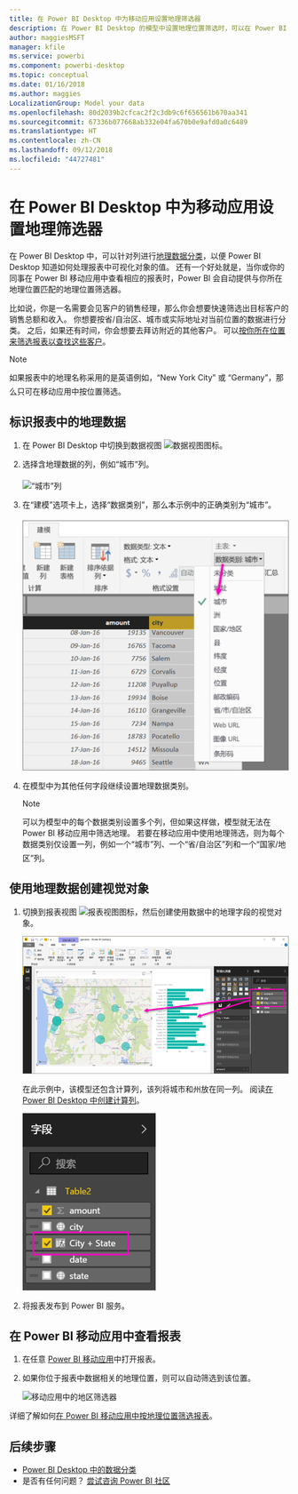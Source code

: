 ```yaml
---
title: 在 Power BI Desktop 中为移动应用设置地理筛选器
description: 在 Power BI Desktop 的模型中设置地理位置筛选时，可以在 Power BI 移动应用中自动筛选你所在地理位置对应的数据。
author: maggiesMSFT
manager: kfile
ms.service: powerbi
ms.component: powerbi-desktop
ms.topic: conceptual
ms.date: 01/16/2018
ms.author: maggies
LocalizationGroup: Model your data
ms.openlocfilehash: 80d2039b2cfcac2f2c3db9c6f656561b670aa341
ms.sourcegitcommit: 67336b077668ab332e04fa670b0e9afd0a0c6489
ms.translationtype: HT
ms.contentlocale: zh-CN
ms.lasthandoff: 09/12/2018
ms.locfileid: "44727481"
---
```

# <a name="set-geographic-filters-in-power-bi-desktop-for-the-mobile-apps"></a>在 Power BI Desktop 中为移动应用设置地理筛选器
在 Power BI Desktop 中，可以针对列进行[地理数据分类](desktop-data-categorization.md)，以便 Power BI Desktop 知道如何处理报表中可视化对象的值。 还有一个好处就是，当你或你的同事在 Power BI 移动应用中查看相应的报表时，Power BI 会自动提供与你所在地理位置匹配的地理位置筛选器。 

比如说，你是一名需要会见客户的销售经理，那么你会想要快速筛选出目标客户的销售总额和收入。 你想要按省/自治区、城市或实际地址对当前位置的数据进行分类。 之后，如果还有时间，你会想要去拜访附近的其他客户。 可以[按你所在位置来筛选报表以查找这些客户](consumer/mobile/mobile-apps-geographic-filtering.md)。

> [!NOTE]
> 如果报表中的地理名称采用的是英语&#150;例如，“New York City” 或 “Germany”，那么只可在移动应用中按位置筛选。
> 
> 

## <a name="identify-geographic-data-in-your-report"></a>标识报表中的地理数据
1. 在 Power BI Desktop 中切换到数据视图 ![数据视图图标](media/desktop-mobile-geofiltering/pbi_desktop_data_icon.png)。
2. 选择含地理数据的列&#151;，例如“城市”列。
   
    ![“城市”列](media/desktop-mobile-geofiltering/power-bi-desktop-geo-column.png)
3. 在“建模”选项卡上，选择“数据类别”，那么本示例中的正确类别&#151;为“城市”。
   
    ![数据类别框](media/desktop-mobile-geofiltering/power-bi-desktop-geo-category.png)
4. 在模型中为其他任何字段继续设置地理数据类别。 
   
   > [!NOTE]
   > 可以为模型中的每个数据类别设置多个列，但如果这样做，模型就无法在 Power BI 移动应用中筛选地理。 若要在移动应用中使用地理筛选，则为每个数据类别&#151;仅设置一列，例如一个“城市”列、一个“省/自治区”列和一个“国家/地区”列。 
   > 
   > 

## <a name="create-visuals-with-your-geographic-data"></a>使用地理数据创建视觉对象
1. 切换到报表视图  ![报表视图图标，](media/desktop-mobile-geofiltering/power-bi-desktop-report-icon.png)然后创建使用数据中的地理字段的视觉对象。 
   
    ![带有地图的报表](media/desktop-mobile-geofiltering/power-bi-desktop-geo-report.png)
   
    在此示例中，该模型还包含计算列，该列将城市和州放在同一列。 阅读[在 Power BI Desktop 中创建计算列](desktop-calculated-columns.md)。
   
    ![城市 + 状态字段](media/desktop-mobile-geofiltering/power-bi-desktop-city-state-column.png)
2. 将报表发布到 Power BI 服务。

## <a name="view-the-report-in-power-bi-mobile-app"></a>在 Power BI 移动应用中查看报表
1. 在任意 [Power BI 移动应用](consumer/mobile/mobile-apps-for-mobile-devices.md)中打开报表。
2. 如果你位于报表中数据相关的地理位置，则可以自动筛选到该位置。
   
    ![移动应用中的地区筛选器](media/desktop-mobile-geofiltering/power-bi-mobile-geo-map-set-filter.png)

详细了解如何[在 Power BI 移动应用中按地理位置筛选报表](consumer/mobile/mobile-apps-geographic-filtering.md)。

## <a name="next-steps"></a>后续步骤
* [Power BI Desktop 中的数据分类](desktop-data-categorization.md)  
* 是否有任何问题？ [尝试咨询 Power BI 社区](http://community.powerbi.com/)

